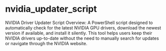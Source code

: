 # nvidia_updater_script
NVIDIA Driver Updater Script Overview: A PowerShell script designed to automatically check for the latest NVIDIA GPU drivers, download the newest version if available, and install it silently. This tool helps users keep their NVIDIA drivers up-to-date without the need to manually search for updates or navigate through the NVIDIA website.
